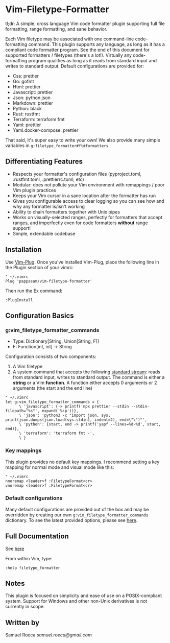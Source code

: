 # Vim-Filetype-Formatter

tl;dr: A simple, cross language Vim code formatter plugin supporting full file formatting, range formatting, and sane behavior.

Each Vim filetype may be associated with one command-line code-formatting command. This plugin supports any language, as long as it has a compliant code formatter program. See the end of this document for supported formatters / filetypes (there's a lot!). Virtually any code-formatting program qualifies as long as it reads from standard input and writes to standard output. Default configurations are provided for:

- Css: prettier
- Go: gofmt
- Html: prettier
- Javascript: prettier
- Json: python.json
- Markdown: prettier
- Python: black
- Rust: rustfmt
- Terraform: terraform fmt
- Yaml: prettier
- Yaml.docker-compose: prettier

That said, it's super easy to write your own! We also provide many simple variables in `g:filetype_formatter#ft#formatters`.

## Differentiating Features

- Respects your formatter's configuration files (pyproject.toml, .rustfmt.toml, .prettierrc.toml, etc)
- Modular: does not pollute your Vim environment with remappings / poor Vim plugin practices
- Keeps your Vim cursor in a sane location after the formatter has run
- Gives you configurable access to clear logging so you can see how and why any formatter is/isn't working
- Ability to chain formatters together with Unix pipes
- Works on visually-selected ranges, perfectly for formatters that accept ranges, and imperfectly even for code formatters **without** range support!
- Simple, extendable codebase

## Installation

Use [Vim-Plug](https://github.com/junegunn/vim-plug). Once you've installed Vim-Plug, place the following line in the Plugin section of your vimrc:

```vim
" ~/.vimrc
Plug 'pappasam/vim-filetype-formatter'
```

Then run the Ex command:

```vim
:PlugInstall
```

## Configuration Basics

### g:vim_filetype_formatter_commands

- Type: Dictionary[String, Union[String, F]]
- F: Function[int, int] -> String

Configuration consists of two components:

1. A Vim filetype
2. A system command that accepts the following [standard stream](https://en.wikipedia.org/wiki/Standard_streams): reads from standard input, writes to standard output. The command is either a **string** or a Vim **function**. A function either accepts 0 arguments or 2 arguments (the start and the end line)

```vim
" ~/.vimrc
let g:vim_filetype_formatter_commands = {
      \ 'javascript': {-> printf('npx prettier --stdin --stdin-filepath="%s"', expand('%:p'))},
      \ 'json': 'python3 -c "import json, sys; print(json.dumps(json.load(sys.stdin), indent=2), end=\"\")"',
      \ 'python': {start, end -> printf('yapf --lines=%d-%d', start, end)},
      \ 'terraform': 'terraform fmt -',
      \ }
```

### Key mappings

This plugin provides no default key mappings. I recommend setting a key mapping for normal mode and visual mode like this:

```vim
" ~/.vimrc
nnoremap <leader>f :FiletypeFormat<cr>
vnoremap <leader>f :FiletypeFormat<cr>
```

### Default configurations

Many default configurations are provided out of the box and may be overridden by creating our own `g:vim_filetype_formatter_commands` dictionary. To see the latest provided options, please see [here](./autoload/filetype_formatter/ft.vim).

## Full Documentation

See [here](./doc/filetype_formatter.txt)

From within Vim, type:

```vim
:help filetype_formatter
```

## Notes

This plugin is focused on simplicity and ease of use on a POSIX-compliant system. Support for Windows and other non-Unix derivatives is not currently in scope.

## Written by

Samuel Roeca _samuel.roeca@gmail.com_
